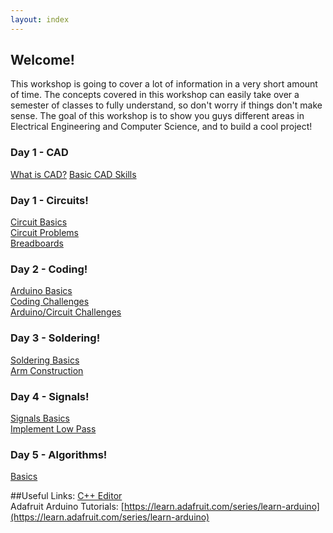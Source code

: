 ```yaml
---
layout: index
---
```


## Welcome!
This workshop is going to cover a lot of information in a very short amount of time. The concepts covered in this workshop can easily take over a semester of classes to fully understand, so don't worry if things don't make sense. The goal of this workshop is to show you guys different areas in Electrical Engineering and Computer Science, and to build a cool project!

### Day 1 - CAD
[What is CAD?](./cad_intro)
[Basic CAD Skills](./cad_basics)


### Day 1 - Circuits!
[Circuit Basics](./circuit_basics)  
[Circuit Problems](./circuit_problems)  
[Breadboards](./breadboards)

### Day 2 - Coding!
[Arduino Basics](./arduino_basics)  
[Coding Challenges](./coding_challenges)  
[Arduino/Circuit Challenges](./arduino_challenges)


### Day 3 - Soldering!
[Soldering Basics](./soldering)  
[Arm Construction](./arm_construction)

### Day 4 - Signals!
[Signals Basics](./signals_basics)  
[Implement Low Pass](./low_pass)

### Day 5 - Algorithms!
[Basics](./basics)

##Useful Links:
[C++ Editor](cpp_shell/cpp_shell)  
Adafruit Arduino Tutorials: [https://learn.adafruit.com/series/learn-arduino](https://learn.adafruit.com/series/learn-arduino)
